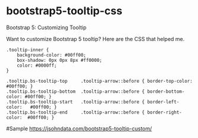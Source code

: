 # bootstrap5-tooltip-css
Bootstrap 5: Customizing Tooltip

Want to customize Bootstrap 5 tooltip? Here are the CSS that helped me.

```
.tooltip-inner {
    background-color: #00ff00;
    box-shadow: 0px 0px 8px #ff0000;
    color: #0000ff;
}

.tooltip.bs-tooltip-top     .tooltip-arrow::before { border-top-color:    #00ff00; }
.tooltip.bs-tooltip-bottom  .tooltip-arrow::before { border-bottom-color: #00ff00; }
.tooltip.bs-tooltip-start   .tooltip-arrow::before { border-left-color:   #00ff00; }
.tooltip.bs-tooltip-end     .tooltip-arrow::before { border-right-color:  #00ff00; }
```

#Sample
https://jsohndata.com/bootstrap5-tooltip-custom/
